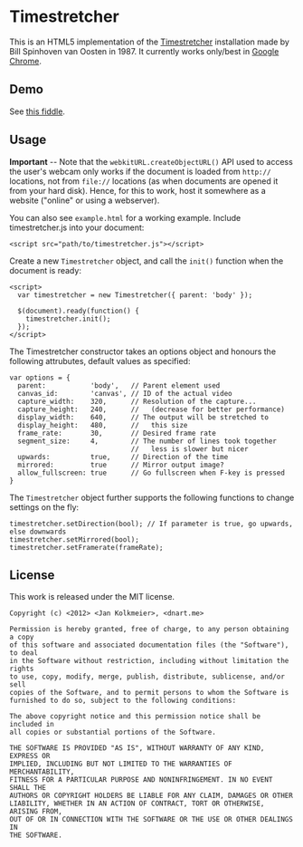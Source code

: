 # Timestretcher #

This is an HTML5 implementation of the [Timestretcher](http://dnart.meteor.com/dnart/dnart_timestretcher/) installation made by Bill Spinhoven van Oosten in 1987. It currently works only/best in [Google Chrome](http://chrome.google.com).

## Demo ##

See [this fiddle](http://jsfiddle.net/c98pG/).

## Usage ##
**Important** -- Note that the ```webkitURL.createObjectURL()``` API used to access the user's webcam only works if the document is loaded from ```http://``` locations, not from ```file://``` locations (as when documents are opened it from your hard disk). Hence, for this to work, host it somewhere as a website ("online" or using a webserver).

You can also see ```example.html``` for a working example. Include timestretcher.js into your document:  
    
    <script src="path/to/timestretcher.js"></script>

Create a new ```Timestretcher``` object, and call the ```init()``` function when the document is ready:  

    <script>
      var timestretcher = new Timestretcher({ parent: 'body' });
      
      $(document).ready(function() {
        timestretcher.init();
      });
    </script>

The Timestretcher constructor takes an options object and honours the following attrubutes, default values as specified:  
    
    var options = {
      parent:           'body',   // Parent element used 
      canvas_id:        'canvas', // ID of the actual video
      capture_width:    320,      // Resolution of the capture...
      capture_height:   240,      //   (decrease for better performance)
      display_width:    640,      // The output will be stretched to
      display_height:   480,      //   this size
      frame_rate:       30,       // Desired frame rate
      segment_size:     4,        // The number of lines took together
                                  //   less is slower but nicer
      upwards:          true,     // Direction of the time
      mirrored:         true      // Mirror output image?
      allow_fullscreen: true      // Go fullscreen when F-key is pressed
    }

The ```Timestretcher``` object further supports the following functions to change settings on the fly:

    timestretcher.setDirection(bool); // If parameter is true, go upwards, else downwards
    timestretcher.setMirrored(bool);
    timestretcher.setFramerate(frameRate);

## License ##
This work is released under the MIT license.
  
	Copyright (c) <2012> <Jan Kolkmeier>, <dnart.me>
	
	Permission is hereby granted, free of charge, to any person obtaining a copy
	of this software and associated documentation files (the "Software"), to deal
	in the Software without restriction, including without limitation the rights
	to use, copy, modify, merge, publish, distribute, sublicense, and/or sell
	copies of the Software, and to permit persons to whom the Software is
	furnished to do so, subject to the following conditions:
	
	The above copyright notice and this permission notice shall be included in
	all copies or substantial portions of the Software.
	
	THE SOFTWARE IS PROVIDED "AS IS", WITHOUT WARRANTY OF ANY KIND, EXPRESS OR
	IMPLIED, INCLUDING BUT NOT LIMITED TO THE WARRANTIES OF MERCHANTABILITY,
	FITNESS FOR A PARTICULAR PURPOSE AND NONINFRINGEMENT. IN NO EVENT SHALL THE
	AUTHORS OR COPYRIGHT HOLDERS BE LIABLE FOR ANY CLAIM, DAMAGES OR OTHER
	LIABILITY, WHETHER IN AN ACTION OF CONTRACT, TORT OR OTHERWISE, ARISING FROM,
	OUT OF OR IN CONNECTION WITH THE SOFTWARE OR THE USE OR OTHER DEALINGS IN
	THE SOFTWARE.